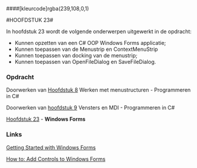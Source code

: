 ####[kleurcode]rgba(239,108,0,1)

#HOOFDSTUK 23#

In hoofdstuk 23 wordt de volgende onderwerpen uitgewerkt in de opdracht:


- Kunnen opzetten van een C# OOP Windows Forms applicatie;
- Kunnen toepassen van de Menustrip en ContextMenuStrip
- Kunnen toepassen van docking van de menustrip;
- Kunnen toepassen van OpenFileDialog en SaveFileDialog.


### Opdracht

Doorwerken van [Hoofdstuk 8](https://elo.kw1c.nl/CMS/Studie/811%20ICT-Academie/811%20VakkenInhoud/%5BB.07%20CSh%5D%20C%20Sharp/25187%20%C2%A0%20Applicatie-%20en%20mediaontwikkelaar/Periode%2008/Productie/01.%20Reader/0008_Reader%20C-Sharp%20V7.0%20-%20Werken%20met%20menustructuren.pdf) Werken met menustructuren - Programmeren in C#

Doorwerken van [hoofdstuk 9](https://elo.kw1c.nl/CMS/Studie/811%20ICT-Academie/811%20VakkenInhoud/%5BB.07%20CSh%5D%20C%20Sharp/25187%20%C2%A0%20Applicatie-%20en%20mediaontwikkelaar/Periode%2008/Productie/01.%20Reader/0008_Reader%20C-Sharp%20V7.0%20-%20Werken%20met%20menustructuren.pdf) Vensters en MDI - Programmeren in C#

[Hoofdstuk 23](https://elo.kw1c.nl/CMS/Studie/811%20ICT-Academie/811%20VakkenInhoud/%5BB.07%20CSh%5D%20C%20Sharp/25187%20%C2%A0%20Applicatie-%20en%20mediaontwikkelaar/Periode%2008/Productie/02.%20Opdrachten/01_WindowsForms.doc) - **Windows Forms**



### Links

[Getting Started with Windows Forms](https://docs.microsoft.com/en-us/dotnet/framework/winforms/getting-started-with-windows-forms?f1url=https%3A%2F%2Fmsdn.microsoft.com%2Fquery%2Fdev15.query%3FappId%3DDev15IDEF1%26l%3DEN-US%26k%3Dk(Designer_System.Windows.Forms.Design.FormDocumentDesigner)%3Bk(TargetFrameworkMoniker-.NETFramework%2CVersion%3Dv4.6.1)%3Bk(DevLang-csharp)%26rd%3Dtrue)

[How to: Add Controls to Windows Forms](https://docs.microsoft.com/en-us/dotnet/framework/winforms/controls/how-to-add-controls-to-windows-forms)

